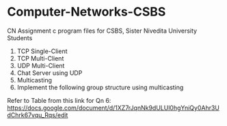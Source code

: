 # Computer-Networks-CSBS
CN Assignment c program files for CSBS, Sister Nivedita University Students

1. TCP Single-Client <br>
2. TCP Multi-Client <br>
3. UDP Multi-Client <br>
4. Chat Server using UDP <br>
5. Multicasting <br>
6. Implement the following group structure using multicasting

Refer to Table from this link for Qn 6: https://docs.google.com/document/d/1XZ7rJqnNk9dULUl0hgYniQy0Ahr3UdChrk67vqu_Rqs/edit
